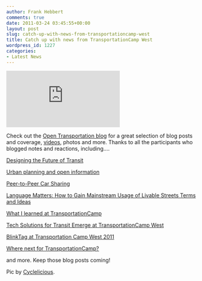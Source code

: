 ```yaml
---
author: Frank Hebbert
comments: true
date: 2011-03-24 03:45:55+00:00
layout: post
slug: catch-up-with-news-from-transportationcamp-west
title: Catch up with news from TransportationCamp West
wordpress_id: 1227
categories:
- Latest News
---
```


![](http://desmond.yfrog.com/Himg610/scaled.php?tn=0&server=610&filename=efpzvn.jpg&xsize=640&ysize=640)

Check out the [Open Transportation blog](http://opentransportation.tumblr.com/) for a great selection of blog posts and coverage, [videos](http://opentransportation.tumblr.com/post/4009937441/jeff-wood-at-transportationcamp-west-from-la), photos and more. Thanks to all the participants who blogged notes and reactions, including....

[Designing the Future of Transit](http://opentransportation.tumblr.com/post/4051736518/designing-the-future-of-transit)

[Urban planning and open information](http://opentransportation.tumblr.com/post/4004780554/transportationcamp-west-urban-planning-and-open)

[Peer-to-Peer Car Sharing](http://opentransportation.tumblr.com/post/4009986347/can-peer-to-peer-car-sharing-promote-balanced-mode)

[Language Matters: How to Gain Mainstream Usage of Livable Streets Terms and Ideas](http://opentransportation.tumblr.com/post/4010022173/on-sunday-morning-i-proposed-my-own-topic-and-was)

[What I learned at TransportationCamp](http://opentransportation.tumblr.com/post/4010954500/san-francisco-is-about-to-roll-out-the-dynamic)

[Tech Solutions for Transit Emerge at TransportationCamp West](http://opentransportation.tumblr.com/post/4051567667/excited-participants-eager-to-move-the-discussion)

[BlinkTag at Transportation Camp West 2011](http://opentransportation.tumblr.com/post/4053234467/on-saturday-melissa-jordan-of-bart-and-trucy-led)

[Where next for TransportationCamp?](http://opentransportation.tumblr.com/post/4005148402/transportationcamp-west-notes-from-where-next-for)

and more. Keep those blog posts coming!

Pic by [Cyclelicious](http://twitter.com/cyclelicious).
